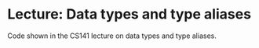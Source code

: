 # Lecture: Data types and type aliases

Code shown in the CS141 lecture on data types and type aliases.
